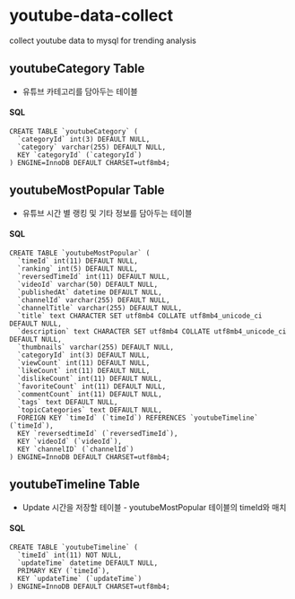 # youtube-data-collect
collect youtube data to mysql for trending analysis

## youtubeCategory Table
- 유튜브 카테고리를 담아두는 테이블
#### SQL
```
CREATE TABLE `youtubeCategory` (
  `categoryId` int(3) DEFAULT NULL,
  `category` varchar(255) DEFAULT NULL,
  KEY `categoryId` (`categoryId`)
) ENGINE=InnoDB DEFAULT CHARSET=utf8mb4;
```

## youtubeMostPopular Table
- 유튜브 시간 별 랭킹 및 기타 정보를 담아두는 테이블
#### SQL
```
CREATE TABLE `youtubeMostPopular` (
  `timeId` int(11) DEFAULT NULL,
  `ranking` int(5) DEFAULT NULL,
  `reversedTimeId` int(11) DEFAULT NULL,
  `videoId` varchar(50) DEFAULT NULL,
  `publishedAt` datetime DEFAULT NULL,
  `channelId` varchar(255) DEFAULT NULL,
  `channelTitle` varchar(255) DEFAULT NULL,
  `title` text CHARACTER SET utf8mb4 COLLATE utf8mb4_unicode_ci DEFAULT NULL,
  `description` text CHARACTER SET utf8mb4 COLLATE utf8mb4_unicode_ci DEFAULT NULL,
  `thumbnails` varchar(255) DEFAULT NULL,
  `categoryId` int(3) DEFAULT NULL,
  `viewCount` int(11) DEFAULT NULL,
  `likeCount` int(11) DEFAULT NULL,
  `dislikeCount` int(11) DEFAULT NULL,
  `favoriteCount` int(11) DEFAULT NULL,
  `commentCount` int(11) DEFAULT NULL,
  `tags` text DEFAULT NULL,
  `topicCategories` text DEFAULT NULL,
  FOREIGN KEY `timeId` (`timeId`) REFERENCES `youtubeTimeline` (`timeId`),
  KEY `reversedtimeId` (`reversedTimeId`),
  KEY `videoId` (`videoId`),
  KEY `channelID` (`channelId`)
) ENGINE=InnoDB DEFAULT CHARSET=utf8mb4;
```

## youtubeTimeline Table
- Update 시간을 저장할 테이블 - youtubeMostPopular 테이블의 timeId와 매치
#### SQL
```
CREATE TABLE `youtubeTimeline` (
  `timeId` int(11) NOT NULL,
  `updateTime` datetime DEFAULT NULL,
  PRIMARY KEY (`timeId`),
  KEY `updateTime` (`updateTime`)
) ENGINE=InnoDB DEFAULT CHARSET=utf8mb4;
```